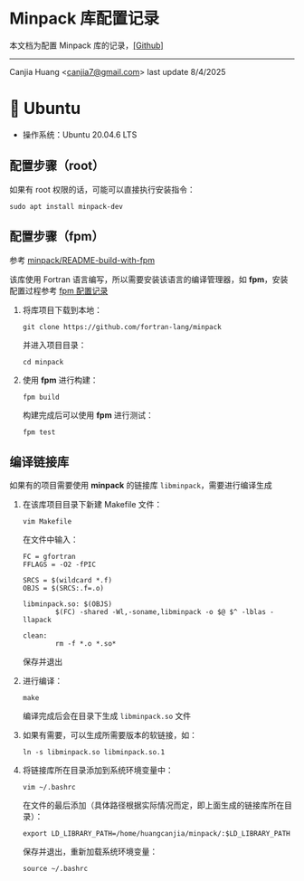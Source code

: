 # Minpack 库配置记录

本文档为配置 Minpack 库的记录，[[Github]](https://github.com/fortran-lang/minpack)

---

Canjia Huang <<canjia7@gmail.com>> last update 8/4/2025

# :penguin: Ubuntu

- 操作系统：Ubuntu 20.04.6 LTS

## 配置步骤（root）

如果有 root 权限的话，可能可以直接执行安装指令：

```
sudo apt install minpack-dev
```

## 配置步骤（fpm）

参考 [minpack/README-build-with-fpm](https://github.com/fortran-lang/minpack?tab=readme-ov-file#building-with-fpm)

该库使用 Fortran 语言编写，所以需要安装该语言的编译管理器，如 **fpm**，安装配置过程参考 [fpm 配置记录](../fpm/)

1. 将库项目下载到本地：

    ```
    git clone https://github.com/fortran-lang/minpack
    ```

    并进入项目目录：

    ```
    cd minpack
    ```

2. 使用 **fpm** 进行构建：

    ```
    fpm build
    ```

    构建完成后可以使用 **fpm** 进行测试：

    ```
    fpm test
    ```

## 编译链接库

如果有的项目需要使用 **minpack** 的链接库 `libminpack`，需要进行编译生成

1. 在该库项目目录下新建 Makefile 文件：

    ```
    vim Makefile
    ```

    在文件中输入：

    ```
    FC = gfortran
    FFLAGS = -O2 -fPIC

    SRCS = $(wildcard *.f)
    OBJS = $(SRCS:.f=.o)

    libminpack.so: $(OBJS)
            $(FC) -shared -Wl,-soname,libminpack -o $@ $^ -lblas -llapack

    clean:
            rm -f *.o *.so*
    ```

    保存并退出

2. 进行编译：

    ```
    make
    ```

    编译完成后会在目录下生成 `libminpack.so` 文件

3. 如果有需要，可以生成所需要版本的软链接，如：

    ```
    ln -s libminpack.so libminpack.so.1
    ```

4. 将链接库所在目录添加到系统环境变量中：

    ```
    vim ~/.bashrc
    ```

    在文件的最后添加（具体路径根据实际情况而定，即上面生成的链接库所在目录）：

    ```
    export LD_LIBRARY_PATH=/home/huangcanjia/minpack/:$LD_LIBRARY_PATH
    ```

    保存并退出，重新加载系统环境变量：

    ```
    source ~/.bashrc
    ```